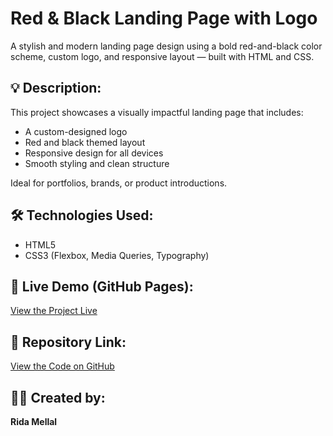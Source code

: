 # Red & Black Landing Page with Logo

A stylish and modern landing page design using a bold red-and-black color scheme, custom logo, and responsive layout — built with HTML and CSS.

## 💡 Description:
This project showcases a visually impactful landing page that includes:
- A custom-designed logo
- Red and black themed layout
- Responsive design for all devices
- Smooth styling and clean structure

Ideal for portfolios, brands, or product introductions.

## 🛠️ Technologies Used:
- HTML5
- CSS3 (Flexbox, Media Queries, Typography)

## 🔗 Live Demo (GitHub Pages):
[View the Project Live](https://mlriida09.github.io/landing-page-red-and-black-with-logo-/)

## 📁 Repository Link:
[View the Code on GitHub](https://github.com/MLRiida09/landing-page-red-and-black-with-logo-)

## 🧑‍💻 Created by:
**Rida Mellal**
